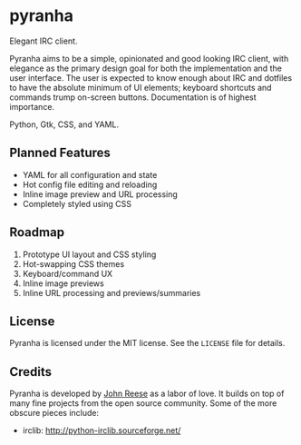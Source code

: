 pyranha
=======

Elegant IRC client.

Pyranha aims to be a simple, opinionated and good looking IRC client, with
elegance as the primary design goal for both the implementation and the user
interface.  The user is expected to know enough about IRC and dotfiles to
have the absolute minimum of UI elements; keyboard shortcuts and commands
trump on-screen buttons.  Documentation is of highest importance.

Python, Gtk, CSS, and YAML.


Planned Features
----------------

- YAML for all configuration and state
- Hot config file editing and reloading
- Inline image preview and URL processing
- Completely styled using CSS


Roadmap
-------

1. Prototype UI layout and CSS styling
1. Hot-swapping CSS themes
1. Keyboard/command UX
1. Inline image previews
1. Inline URL processing and previews/summaries


License
-------

Pyranha is licensed under the MIT license.  See the `LICENSE` file for details.


Credits
-------

Pyranha is developed by [John Reese](http://noswap.com) as a labor of love.
It builds on top of many fine projects from the open source community.
Some of the more obscure pieces include:

- irclib: http://python-irclib.sourceforge.net/
